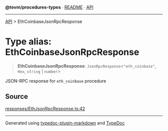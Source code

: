 **@tevm/procedures-types** ∙ [README](../README.md) ∙ [API](../API.md)

***

[API](../API.md) > EthCoinbaseJsonRpcResponse

# Type alias: EthCoinbaseJsonRpcResponse

> **EthCoinbaseJsonRpcResponse**: `JsonRpcResponse`\<`"eth_coinbase"`, `Hex`, `string` \| `number`\>

JSON-RPC response for `eth_coinbase` procedure

## Source

[responses/EthJsonRpcResponse.ts:42](https://github.com/evmts/tevm-monorepo/blob/main/packages/procedures-types/src/responses/EthJsonRpcResponse.ts#L42)

***
Generated using [typedoc-plugin-markdown](https://www.npmjs.com/package/typedoc-plugin-markdown) and [TypeDoc](https://typedoc.org/)
